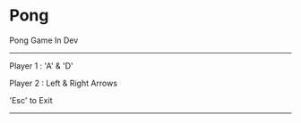 Pong
====

Pong Game In Dev

----- ----- ----- -----

Player 1 : 'A' & 'D'

Player 2 : Left & Right Arrows

'Esc' to Exit

----- ----- ----- -----